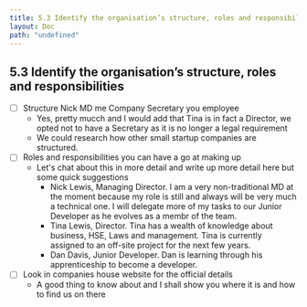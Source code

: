 ```yaml
---
title: 5.3 Identify the organisation’s structure, roles and responsibilities
layout: Doc
path: "undefined"
---
```


## 5.3 Identify the organisation’s structure, roles and responsibilities

- [ ] Structure Nick MD me Company Secretary you employee
    - Yes, pretty mucch and I would add that Tina is in fact a Director, we opted not to have a Secretary as it is no longer a legal requirement
    - We could research how other small startup companies are structured. 
- [ ] Roles and responsibilities you can have a go at making up
    - Let's chat about this in more detail and write up more detail here but some quick suggestions
        - Nick Lewis, Managing Director. I am a very non-traditional MD at the moment because my role is still and always will be very much a technical one. I will delegate more of my tasks to our Junior Developer as he evolves as a membr of the team.
        - Tina Lewis, Director. Tina has a wealth of knowledge about business, HSE, Laws and management. Tina is currently assigned to an off-site project for the next few years.
        - Dan Davis, Junior Developer. Dan is learning through his apprenticeship to become a developer.
- [ ] Look in companies house website for the official details
    - A good thing to know about and I shall show you where it is and how to find us on there
